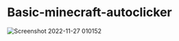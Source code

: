 # Basic-minecraft-autoclicker
![Screenshot 2022-11-27 010152](https://user-images.githubusercontent.com/117538886/204114832-e3693cfe-1b2a-4893-b475-d04911fa070d.jpg)


